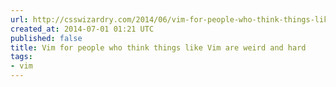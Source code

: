 ```yaml
---
url: http://csswizardry.com/2014/06/vim-for-people-who-think-things-like-vim-are-weird-and-hard/
created_at: 2014-07-01 01:21 UTC
published: false
title: Vim for people who think things like Vim are weird and hard
tags:
- vim
---
```



